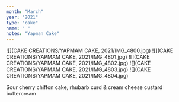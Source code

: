 ```yaml
---
month: "March"
year: "2021"
type: "cake"
name: " "
notes: "Yapman Cake"
---
```

![](CAKE CREATIONS/YAPMAM CAKE, 2021/IMG_4800.jpg)
![](CAKE CREATIONS/YAPMAM CAKE, 2021/IMG_4801.jpg)
![](CAKE CREATIONS/YAPMAM CAKE, 2021/IMG_4802.jpg)
![](CAKE CREATIONS/YAPMAM CAKE, 2021/IMG_4803.jpg)
![](CAKE CREATIONS/YAPMAM CAKE, 2021/IMG_4804.jpg)

Sour cherry chiffon cake, rhubarb curd & cream cheese custard buttercream
